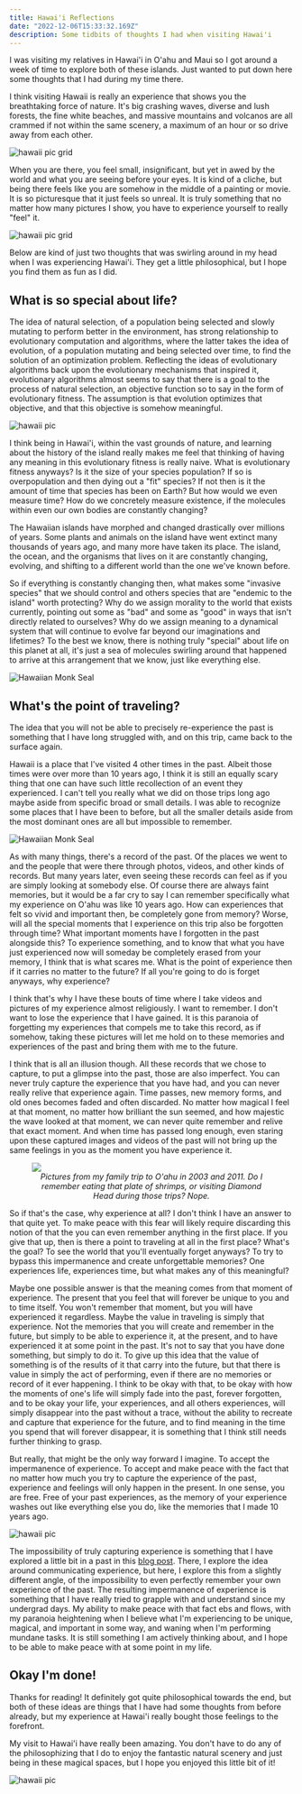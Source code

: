 ```yaml
---
title: Hawai'i Reflections
date: "2022-12-06T15:33:32.169Z"
description: Some tidbits of thoughts I had when visiting Hawai'i
---
```


I was visiting my relatives in Hawai'i in O'ahu and Maui so I got around a week of time to explore both of these islands. Just wanted to put down here some thoughts that I had during my time there.

I think visiting Hawaii is really an experience that shows you the breathtaking force of nature. It's big crashing waves, diverse and lush forests, the fine white beaches, and massive mountains and volcanos are all crammed if not within the same scenery, a maximum of an hour or so drive away from each other. 

![hawaii pic grid](./grid1.jpg)

When you are there, you feel small, insignificant, but yet in awed by the world and what you are seeing before your eyes. It is kind of a cliche, but being there feels like you are somehow in the middle of a painting or movie. It is so picturesque that it just feels so unreal. It is truly something that no matter how many pictures I show, you have to experience yourself to really "feel" it.

![hawaii pic grid](./grid2.jpg)

Below are kind of just two thoughts that was swirling around in my head when I was experiencing Hawai'i. They get a little philosophical, but I hope you find them as fun as I did.

## What is so special about life?
The idea of natural selection, of a population being selected and slowly mutating to perform better in the environment, has strong relationship to evolutionary computation and algorithms, where the latter takes the idea of evolution, of a population mutating and being selected over time, to find the solution of an optimization problem. Reflecting the ideas of evolutionary algorithms back upon the evolutionary mechanisms that inspired it, evolutionary algorithms almost seems to say that there is a goal to the process of natural selection, an objective function so to say in the form of evolutionary fitness. The assumption is that evolution optimizes that objective, and that this objective is somehow meaningful.

![hawaii pic](./image12.jpg)

I think being in Hawai'i, within the vast grounds of nature, and learning about the history of the island really makes me feel that thinking of having any meaning in this evolutionary fitness is really naive. What is evolutionary fitness anyways? Is it the size of your species population? If so is overpopulation and then dying out a "fit" species? If not then is it the amount of time that species has been on Earth? But how would we even measure time? How do we concretely measure existence, if the molecules within even our own bodies are constantly changing? 

The Hawaiian islands have morphed and changed drastically over millions of years. Some plants and animals on the island have went extinct many thousands of years ago, and many more have taken its place. The island, the ocean, and the organisms that lives on it are constantly changing, evolving, and shifting to a different world than the one we've known before.

So if everything is constantly changing then, what makes some "invasive species" that we should control and others species that are "endemic to the island" worth protecting? Why do we assign morality to the world that exists currently, pointing out some as "bad" and some as "good" in ways that isn't directly related to ourselves? Why do we assign meaning to a dynamical system that will continue to evolve far beyond our imaginations and lifetimes? To the best we know, there is nothing truly "special" about life on this planet at all, it's just a sea of molecules swirling around that happened to arrive at this arrangement that we know, just like everything else.

![Hawaiian Monk Seal](./image17.jpg)

## What's the point of traveling?

The idea that you will not be able to precisely re-experience the past is something that I have long struggled with, and on this trip, came back to the surface again.

Hawaii is a place that I've visited 4 other times in the past. Albeit those times were over more than 10 years ago, I think it is still an equally scary thing that one can have such little recollection of an event they experienced. I can't tell you really what we did on those trips long ago maybe aside from specific broad or small details. I was able to recognize some places that I have been to before, but all the smaller details aside from the most dominant ones are all but impossible to remember. 

![Hawaiian Monk Seal](./image14.jpg)

As with many things, there's a record of the past. Of the places we went to and the people that were there through photos, videos, and other kinds of records. But many years later, even seeing these records can feel as if you are simply looking at somebody else. Of course there are always faint memories, but it would be a far cry to say I can remember specifically what my experience on O'ahu was like 10 years ago. How can experiences that felt so vivid and important then, be completely gone from memory? Worse, will all the special moments that I experience on this trip also be forgotten through time? What important moments have I forgotten in the past alongside this? To experience something, and to know that what you have just experienced now will someday be completely erased from your memory, I think that is what scares me. What is the point of experience then if it carries no matter to the future? If all you're going to do is forget anyways, why experience?

I think that's why I have these bouts of time where I take videos and pictures of my experience almost religiously. I want to remember. I don't want to lose the experience that I have gained. It is this paranoia of forgetting my experiences that compels me to take this record, as if somehow, taking these pictures will let me hold on to these memories and experiences of the past and bring them with me to the future. 

I think that is all an illusion though. All these records that we chose to capture, to put a glimpse into the past, those are also imperfect. You can never truly capture the experience that you have had, and you can never really relive that experience again. Time passes, new memory forms, and old ones becomes faded and often discarded. No matter how magical I feel at that moment, no matter how brilliant the sun seemed, and how majestic the wave looked at that moment, we can never quite remember and relive that exact moment. And when time has passed long enough, even staring upon these captured images and videos of the past will not bring up the same feelings in you as the moment you have experience it. 

<figure>
  <img src="./grid3.jpg">
  <figcaption align="center"><i>Pictures from my family trip to O'ahu in 2003 and 2011. Do I remember eating that plate of shrimps, or visiting Diamond Head during those trips? Nope.</i></figcaption>
</figure>

So if that's the case, why experience at all? I don't think I have an answer to that quite yet. To make peace with this fear will likely require discarding this notion of that the you can even remember anything in the first place. If you give that up, then is there a point to traveling at all in the first place? What's the goal? To see the world that you'll eventually forget anyways? To try to bypass this impermanence and create unforgettable memories? One experiences life, experiences time, but what makes any of this meaningful? 

Maybe one possible answer is that the meaning comes from that moment of experience. The present that you feel that will forever be unique to you and to time itself. You won't remember that moment, but you will have experienced it regardless. Maybe the value in traveling is simply that experience. Not the memories that you will create and remember in the future, but simply to be able to experience it, at the present, and to have experienced it at some point in the past. It's not to say that you have done something, but simply to do it. To give up this idea that the value of something is of the results of it that carry into the future, but that there is value in simply the act of performing, even if there are no memories or record of it ever happening. I think to be okay with that, to be okay with how the moments of one's life will simply fade into the past, forever forgotten, and to be okay your life, your experiences, and all others experiences, will simply disappear into the past without a trace, without the ability to recreate and capture that experience for the future, and to find meaning in the time you spend that will forever disappear, it is something that I think still needs further thinking to grasp.

But really, that might be the only way forward I imagine. To accept the impermanence of experience. To accept and make peace with the fact that no matter how much you try to capture the experience of the past, experience and feelings will only happen in the present. In one sense, you are free. Free of your past experiences, as the memory of your experience washes out like everything else you do, like the memories that I made 10 years ago.

![hawaii pic](./image10.jpg)

 The impossibility of truly capturing experience is something that I have explored a little bit in a past in this [blog post](https://chunloklo.github.io/schrodingers-cube/true-empathy/). There, I explore the idea around communicating experience, but here, I explore this from a slightly different angle, of the impossibility to even perfectly remember your own experience of the past. The resulting impermanence of experience is something that I have really tried to grapple with and understand since my undergrad days. My ability to make peace with that fact ebs and flows, with my paranoia heightening when I believe what I'm experiencing to be unique, magical, and important in some way, and waning when I'm performing mundane tasks. It is still something I am actively thinking about, and I hope to be able to make peace with at some point in my life.


## Okay I'm done!
Thanks for reading! It definitely got quite philosophical towards the end, but both of these ideas are things that I have had some thoughts from before already, but my experience at Hawai'i really bought those feelings to the forefront.

<!-- I distinctively remember a moment stuck in traffic on the way to work in Atlanta 2017 that I was like ", that I somehow then understood how feel bound by our duty and societal structure, but is ultimately free to choose how we want to live in a world that contains no inherent meaning, that the world is merely just a mass of particle swirling around anyways. -->

My visit to Hawai'i have really been amazing. You don't have to do any of the philosophizing that I do to enjoy the fantastic natural scenery and just being in these magical spaces, but I hope you enjoyed this little bit of it!

![hawaii pic](./image16.jpg)
